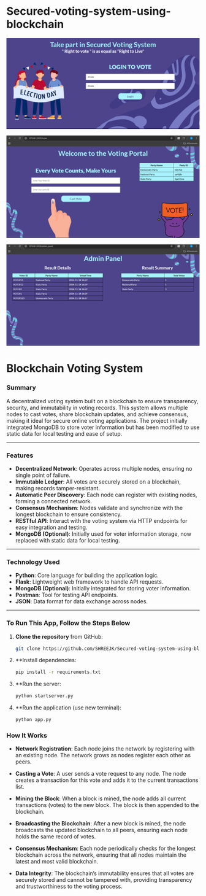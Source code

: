 # Secured-voting-system-using-blockchain
![Voting System Screenshot](static/images/login.png)

![Voting System Screenshot](static/images/vote.png)

![Voting System Screenshot](static/images/admin.png)

# Blockchain Voting System

### Summary

A decentralized voting system built on a blockchain to ensure transparency, security, and immutability in voting records. This system allows multiple nodes to cast votes, share blockchain updates, and achieve consensus, making it ideal for secure online voting applications. The project initially integrated MongoDB to store voter information but has been modified to use static data for local testing and ease of setup.

---

### Features

- **Decentralized Network**: Operates across multiple nodes, ensuring no single point of failure.
- **Immutable Ledger**: All votes are securely stored on a blockchain, making records tamper-resistant.
- **Automatic Peer Discovery**: Each node can register with existing nodes, forming a connected network.
- **Consensus Mechanism**: Nodes validate and synchronize with the longest blockchain to ensure consistency.
- **RESTful API**: Interact with the voting system via HTTP endpoints for easy integration and testing.
- **MongoDB (Optional)**: Initially used for voter information storage, now replaced with static data for local testing.

---

### Technology Used

- **Python**: Core language for building the application logic.
- **Flask**: Lightweight web framework to handle API requests.
- **MongoDB (Optional)**: Initially integrated for storing voter information.
- **Postman**: Tool for testing API endpoints.
- **JSON**: Data format for data exchange across nodes.

---

### To Run This App, Follow the Steps Below

1. **Clone the repository** from GitHub:
   ```bash
   git clone https://github.com/SHREEJK/Secured-voting-system-using-blockchain.git
   
2. **Install dependencies:
   ```bash
   pip install -r requirements.txt
   
3. **Run the server:
   ```bash
   python startserver.py
   
4. **Run the application (use new terminal):
   ```bash
   python app.py

### How It Works

- **Network Registration**: Each node joins the network by registering with an existing node. The network grows as nodes register each other as peers.

- **Casting a Vote**: A user sends a vote request to any node. The node creates a transaction for this vote and adds it to the current transactions list.

- **Mining the Block**: When a block is mined, the node adds all current transactions (votes) to the new block. The block is then appended to the blockchain.

- **Broadcasting the Blockchain**: After a new block is mined, the node broadcasts the updated blockchain to all peers, ensuring each node holds the same record of votes.

- **Consensus Mechanism**: Each node periodically checks for the longest blockchain across the network, ensuring that all nodes maintain the latest and most valid blockchain.

- **Data Integrity**: The blockchain’s immutability ensures that all votes are securely stored and cannot be tampered with, providing transparency and trustworthiness to the voting process.

   


